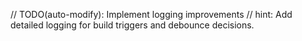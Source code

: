// TODO(auto-modify): Implement logging improvements
// hint: Add detailed logging for build triggers and debounce decisions.
